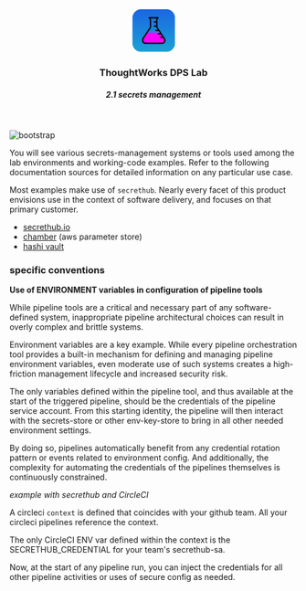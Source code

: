 <div align="center">
  <p>
    <img alt="CircleCI Logo" src="https://github.com/ThoughtWorks-DPS/lab-documentation/blob/master/doc/img/dps-lab.png?sanitize=true" width="75" />
  </p>
  <h3>ThoughtWorks DPS Lab</h3>
  <h5>2.1 secrets management</h5>
</div>
<br />

![bootstrap](https://img.shields.io/badge/document-EarlyDraft-yellow.svg?style=for-the-badge&logo=markdown)  

You will see various secrets-management systems or tools used among the lab environments and working-code examples. Refer to the following documentation sources for detailed information on any particular use case.  

Most examples make use of `secrethub`. Nearly every facet of this product envisions use in the context of software delivery, and focuses on that primary customer.  

- [secrethub.io](https://secrethub.io)
- [chamber](https://github.com/segmentio/chamber) (aws parameter store)
- [hashi vault](https://www.vaultproject.io)

### specific conventions

**Use of ENVIRONMENT variables in configuration of pipeline tools**  

While pipeline tools are a critical and necessary part of any software-defined system, inappropriate pipeline architectural choices can result in overly complex and brittle systems.  

Environment variables are a key example. While every pipeline orchestration tool provides a built-in mechanism for defining and managing pipeline environment variables, even moderate use of such systems creates a high-friction management lifecycle and increased security risk.  

The only variables defined within the pipeline tool, and thus available at the start of the triggered pipeline, should be the credentials of the pipeline service account. From this starting identity, the pipeline will then interact with the secrets-store or other env-key-store to bring in all other needed environment settings.  

By doing so, pipelines automatically benefit from any credential rotation pattern or events related to environment config. And additionally, the complexity for automating the credentials of the pipelines themselves is continuously constrained.  

_example with secrethub and CircleCI_

A circleci `context` is defined that coincides with your github team. All your circleci pipelines reference the context.

The only CircleCI ENV var defined within the context is the SECRETHUB_CREDENTIAL for your team's secrethub-sa.  

Now, at the start of any pipeline run, you can inject the credentials for all other pipeline activities or uses of secure config as needed.  
